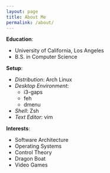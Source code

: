 ```yaml
---
layout: page
title: About Me
permalink: /about/
---
```


__Education__: 

* University of California, Los Angeles
* B.S. in Computer Science 

__Setup__:

* _Distribution_: Arch Linux
* _Desktop Environment_: 
  - i3-gaps
  - feh
  - dmenu
* _Shell_: Zsh
* _Text Editor_: vim


__Interests__:

  * Software Architecture
  * Operating Systems
  * Control Theory
  * Dragon Boat
  * Video Games

<!--
This is the base Jekyll theme. You can find out more info about customizing your Jekyll theme, as well as basic Jekyll usage documentation at [jekyllrb.com](http://jekyllrb.com/)

You can find the source code for the Jekyll new theme at:
{% include icon-github.html username="jekyll" %} /
[minima](https://github.com/jekyll/minima)

You can find the source code for Jekyll at
{% include icon-github.html username="jekyll" %} /
[jekyll](https://github.com/jekyll/jekyll)
-->
